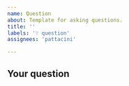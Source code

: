 ```yaml
---
name: Question
about: Template for asking questions.
title: ''
labels: '❔ question'
assignees: 'pattacini'

---
```


<!-- Fill in the following sections -->

## Your question

